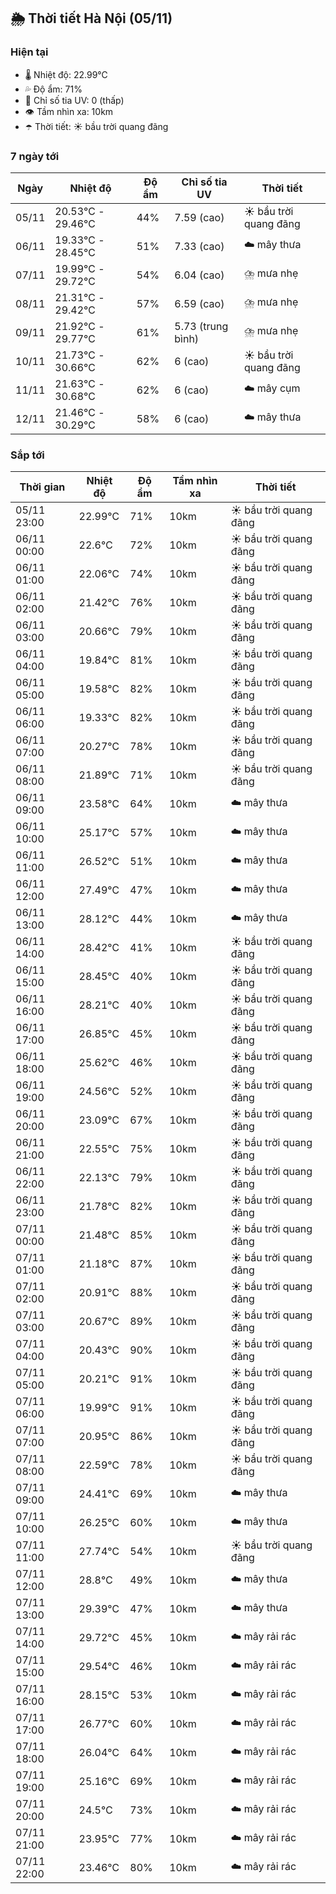 ## 🌦️ Thời tiết Hà Nội (05/11)

### Hiện tại

- 🌡️ Nhiệt độ: 22.99℃
- 💦 Độ ẩm: 71%
- 🌟 Chỉ số tia UV: 0 (thấp)
- 👁️ Tầm nhìn xa: 10km
- ☂️ Thời tiết: ☀️ bầu trời quang đãng

### 7 ngày tới

| Ngày | Nhiệt độ | Độ ẩm | Chỉ số tia UV | Thời tiết |
| --- | --- | --- | --- | --- |
| 05/11 | 20.53℃ - 29.46℃ | 44% | 7.59 (cao) | ☀️ bầu trời quang đãng |
| 06/11 | 19.33℃ - 28.45℃ | 51% | 7.33 (cao) | ☁️ mây thưa |
| 07/11 | 19.99℃ - 29.72℃ | 54% | 6.04 (cao) | ⛈️ mưa nhẹ |
| 08/11 | 21.31℃ - 29.42℃ | 57% | 6.59 (cao) | ⛈️ mưa nhẹ |
| 09/11 | 21.92℃ - 29.77℃ | 61% | 5.73 (trung bình) | ⛈️ mưa nhẹ |
| 10/11 | 21.73℃ - 30.66℃ | 62% | 6 (cao) | ☀️ bầu trời quang đãng |
| 11/11 | 21.63℃ - 30.68℃ | 62% | 6 (cao) | ☁️ mây cụm |
| 12/11 | 21.46℃ - 30.29℃ | 58% | 6 (cao) | ☁️ mây thưa |

### Sắp tới

| Thời gian | Nhiệt độ | Độ ẩm | Tầm nhìn xa | Thời tiết |
| --- | --- | --- | --- | --- |
| 05/11 23:00 | 22.99℃ | 71% | 10km | ☀️ bầu trời quang đãng |
| 06/11 00:00 | 22.6℃ | 72% | 10km | ☀️ bầu trời quang đãng |
| 06/11 01:00 | 22.06℃ | 74% | 10km | ☀️ bầu trời quang đãng |
| 06/11 02:00 | 21.42℃ | 76% | 10km | ☀️ bầu trời quang đãng |
| 06/11 03:00 | 20.66℃ | 79% | 10km | ☀️ bầu trời quang đãng |
| 06/11 04:00 | 19.84℃ | 81% | 10km | ☀️ bầu trời quang đãng |
| 06/11 05:00 | 19.58℃ | 82% | 10km | ☀️ bầu trời quang đãng |
| 06/11 06:00 | 19.33℃ | 82% | 10km | ☀️ bầu trời quang đãng |
| 06/11 07:00 | 20.27℃ | 78% | 10km | ☀️ bầu trời quang đãng |
| 06/11 08:00 | 21.89℃ | 71% | 10km | ☀️ bầu trời quang đãng |
| 06/11 09:00 | 23.58℃ | 64% | 10km | ☁️ mây thưa |
| 06/11 10:00 | 25.17℃ | 57% | 10km | ☁️ mây thưa |
| 06/11 11:00 | 26.52℃ | 51% | 10km | ☁️ mây thưa |
| 06/11 12:00 | 27.49℃ | 47% | 10km | ☁️ mây thưa |
| 06/11 13:00 | 28.12℃ | 44% | 10km | ☁️ mây thưa |
| 06/11 14:00 | 28.42℃ | 41% | 10km | ☀️ bầu trời quang đãng |
| 06/11 15:00 | 28.45℃ | 40% | 10km | ☀️ bầu trời quang đãng |
| 06/11 16:00 | 28.21℃ | 40% | 10km | ☀️ bầu trời quang đãng |
| 06/11 17:00 | 26.85℃ | 45% | 10km | ☀️ bầu trời quang đãng |
| 06/11 18:00 | 25.62℃ | 46% | 10km | ☀️ bầu trời quang đãng |
| 06/11 19:00 | 24.56℃ | 52% | 10km | ☀️ bầu trời quang đãng |
| 06/11 20:00 | 23.09℃ | 67% | 10km | ☀️ bầu trời quang đãng |
| 06/11 21:00 | 22.55℃ | 75% | 10km | ☀️ bầu trời quang đãng |
| 06/11 22:00 | 22.13℃ | 79% | 10km | ☀️ bầu trời quang đãng |
| 06/11 23:00 | 21.78℃ | 82% | 10km | ☀️ bầu trời quang đãng |
| 07/11 00:00 | 21.48℃ | 85% | 10km | ☀️ bầu trời quang đãng |
| 07/11 01:00 | 21.18℃ | 87% | 10km | ☀️ bầu trời quang đãng |
| 07/11 02:00 | 20.91℃ | 88% | 10km | ☀️ bầu trời quang đãng |
| 07/11 03:00 | 20.67℃ | 89% | 10km | ☀️ bầu trời quang đãng |
| 07/11 04:00 | 20.43℃ | 90% | 10km | ☀️ bầu trời quang đãng |
| 07/11 05:00 | 20.21℃ | 91% | 10km | ☀️ bầu trời quang đãng |
| 07/11 06:00 | 19.99℃ | 91% | 10km | ☀️ bầu trời quang đãng |
| 07/11 07:00 | 20.95℃ | 86% | 10km | ☀️ bầu trời quang đãng |
| 07/11 08:00 | 22.59℃ | 78% | 10km | ☀️ bầu trời quang đãng |
| 07/11 09:00 | 24.41℃ | 69% | 10km | ☁️ mây thưa |
| 07/11 10:00 | 26.25℃ | 60% | 10km | ☁️ mây thưa |
| 07/11 11:00 | 27.74℃ | 54% | 10km | ☀️ bầu trời quang đãng |
| 07/11 12:00 | 28.8℃ | 49% | 10km | ☁️ mây thưa |
| 07/11 13:00 | 29.39℃ | 47% | 10km | ☁️ mây thưa |
| 07/11 14:00 | 29.72℃ | 45% | 10km | ☁️ mây rải rác |
| 07/11 15:00 | 29.54℃ | 46% | 10km | ☁️ mây rải rác |
| 07/11 16:00 | 28.15℃ | 53% | 10km | ☁️ mây rải rác |
| 07/11 17:00 | 26.77℃ | 60% | 10km | ☁️ mây rải rác |
| 07/11 18:00 | 26.04℃ | 64% | 10km | ☁️ mây rải rác |
| 07/11 19:00 | 25.16℃ | 69% | 10km | ☁️ mây rải rác |
| 07/11 20:00 | 24.5℃ | 73% | 10km | ☁️ mây rải rác |
| 07/11 21:00 | 23.95℃ | 77% | 10km | ☁️ mây rải rác |
| 07/11 22:00 | 23.46℃ | 80% | 10km | ☁️ mây rải rác |
